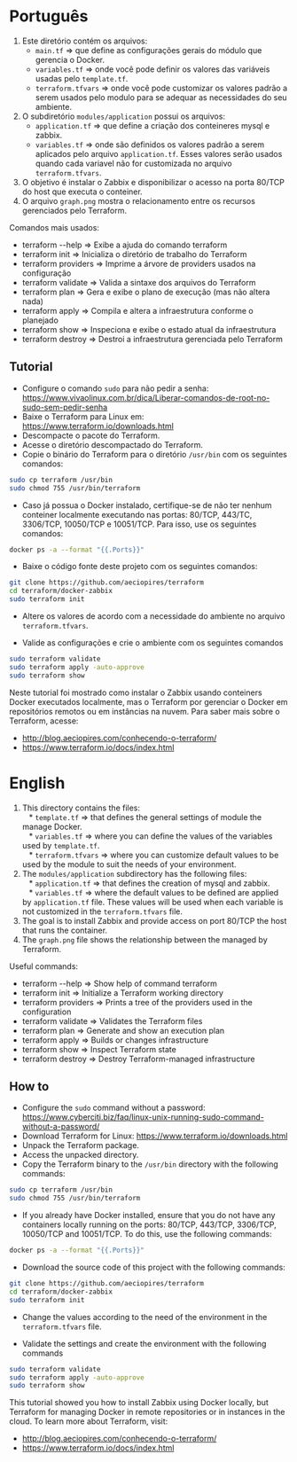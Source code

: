 # Português

1. Este diretório contém os arquivos:
   * ``main.tf`` => que define as configurações gerais do módulo que gerencia o Docker. 
   * ``variables.tf`` => onde você pode definir os valores das variáveis
usadas pelo ``template.tf``.
   * ``terraform.tfvars`` => onde você pode customizar os valores padrão 
a serem usados pelo modulo para se adequar as necessidades do seu ambiente.
2. O subdiretório ``modules/application`` possui os arquivos:
   * ``application.tf`` => que define a criação dos conteineres mysql e 
zabbix.
   * ``variables.tf`` => onde são definidos os valores padrão a serem 
aplicados pelo arquivo ``application.tf``. Esses valores serão usados quando 
cada variavel não for customizada no arquivo ``terraform.tfvars``.
3. O objetivo é instalar o Zabbix e disponibilizar o acesso na porta 80/TCP 
do host que executa o conteiner.
4. O arquivo ``graph.png`` mostra o relacionamento entre os recursos 
gerenciados pelo Terraform.

Comandos mais usados:

* terraform --help    => Exibe a ajuda do comando terraform<br>
* terraform init      => Inicializa o diretório de trabalho do Terraform<br>
* terraform providers => Imprime a árvore de providers usados na configuração<br>
* terraform validate  => Valida a sintaxe dos arquivos do Terraform<br>
* terraform plan      => Gera e exibe o plano de execução (mas não altera nada) <br>
* terraform apply     => Compila e altera a infraestrutura conforme o planejado<br>
* terraform show      => Inspeciona e exibe o estado atual da infraestrutura<br>
* terraform destroy   => Destroi a infraestrutura gerenciada pelo Terraform<br>

## Tutorial

* Configure o comando ``sudo`` para não pedir a senha: https://www.vivaolinux.com.br/dica/Liberar-comandos-de-root-no-sudo-sem-pedir-senha
* Baixe o Terraform para Linux em: https://www.terraform.io/downloads.html
* Descompacte o pacote do Terraform.
* Acesse o diretório descompactado do Terraform.
* Copie o binário do Terraform para o diretório ``/usr/bin`` com os seguintes comandos:

```bash
sudo cp terraform /usr/bin
sudo chmod 755 /usr/bin/terraform
```

* Caso já possua o Docker instalado, certifique-se de não ter nenhum conteiner localmente executando nas portas: 80/TCP, 443/TC, 3306/TCP, 10050/TCP e 10051/TCP. Para isso, use os seguintes comandos:

```bash
docker ps -a --format "{{.Ports}}"
```

* Baixe o código fonte deste projeto com os seguintes comandos:

```bash
git clone https://github.com/aeciopires/terraform
cd terraform/docker-zabbix
sudo terraform init
```
* Altere os valores de acordo com a necessidade do ambiente no arquivo ``terraform.tfvars``.

* Valide as configurações e crie o ambiente com os seguintes comandos

```bash
sudo terraform validate
sudo terraform apply -auto-approve
sudo terraform show
```

Neste tutorial foi mostrado como instalar o Zabbix usando conteiners Docker executados
localmente, mas o Terraform por gerenciar o Docker em repositórios remotos ou em
instâncias na nuvem. Para saber mais sobre o Terraform, acesse:

* http://blog.aeciopires.com/conhecendo-o-terraform/
* https://www.terraform.io/docs/index.html

# English

1. This directory contains the files:<br>
   * ``template.tf`` => that defines the general settings of module the manage Docker.<br>
   * ``variables.tf`` => where you can define the values of the variables
used by ``template.tf``.<br>
   * ``terraform.tfvars`` => where you can customize default values
to be used by the module to suit the needs of your environment.
2. The ``modules/application`` subdirectory has the following files:<br>
   * ``application.tf`` => that defines the creation of mysql and zabbix.<br>
   * ``variables.tf`` => where the default values to be defined are applied by 
``application.tf`` file. These values will be used when
each variable is not customized in the ``terraform.tfvars`` file.<br>
3. The goal is to install Zabbix and provide access on port 80/TCP the host 
that runs the container.<br>
4. The ``graph.png`` file shows the relationship between the managed by Terraform.


Useful commands:

* terraform --help    => Show help of command terraform<br>
* terraform init      => Initialize a Terraform working directory<br>
* terraform providers => Prints a tree of the providers used in the configuration<br>
* terraform validate  => Validates the Terraform files<br>
* terraform plan      => Generate and show an execution plan<br>
* terraform apply     => Builds or changes infrastructure<br>
* terraform show      => Inspect Terraform state<br>
* terraform destroy   => Destroy Terraform-managed infrastructure<br>

## How to

* Configure the ``sudo`` command without a password: https://www.cyberciti.biz/faq/linux-unix-running-sudo-command-without-a-password/ 
* Download Terraform for Linux: https://www.terraform.io/downloads.html
* Unpack the Terraform package.
* Access the unpacked directory.
* Copy the Terraform binary to the ``/usr/bin`` directory with the following commands:

```bash
sudo cp terraform /usr/bin
sudo chmod 755 /usr/bin/terraform
```

* If you already have Docker installed, ensure that you do not have any containers locally running on the ports: 80/TCP, 443/TCP, 3306/TCP, 10050/TCP and 10051/TCP. To do this, use the following commands:

```bash
docker ps -a --format "{{.Ports}}"
```

* Download the source code of this project with the following commands:

```bash
git clone https://github.com/aeciopires/terraform
cd terraform/docker-zabbix
sudo terraform init
```
* Change the values according to the need of the environment in the ``terraform.tfvars`` file.

* Validate the settings and create the environment with the following commands

```bash
sudo terraform validate
sudo terraform apply -auto-approve
sudo terraform show
```

This tutorial showed you how to install Zabbix using Docker locally, but Terraform for managing Docker in remote repositories or in instances in the cloud. To learn more about Terraform, visit:

* http://blog.aeciopires.com/conhecendo-o-terraform/
* https://www.terraform.io/docs/index.html
